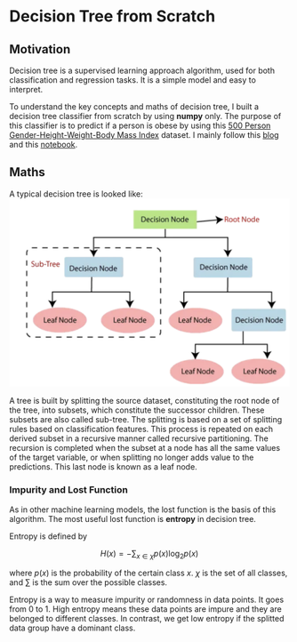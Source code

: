 # Decision Tree from Scratch

## Motivation
Decision tree is a supervised learning approach algorithm, used for both classification and regression tasks. 
It is a simple model and easy to interpret. 

To understand the key concepts and maths of decision tree, I built a decision tree classifier from scratch by using **numpy** only.
The purpose of this classifier is to predict if a person is obese by using this 
[500 Person Gender-Height-Weight-Body Mass Index](https://www.kaggle.com/datasets/yersever/500-person-gender-height-weight-bodymassindex) dataset. 
I mainly follow this [blog](https://anderfernandez.com/en/blog/code-decision-tree-python-from-scratch/) and 
this [notebook](https://www.kaggle.com/code/fareselmenshawii/decision-tree-from-scratch/).

## Maths
A typical decision tree is looked like:
![decision tree](https://github.com/zjzhao1002/Machine-Learning-from-Scratch/blob/main/Decision_Tree/decision_tree.png)

A tree is built by splitting the source dataset, constituting the root node of the tree, 
into subsets, which constitute the successor children. These subsets are also called sub-tree.
The splitting is based on a set of splitting rules based on classification features. 
This process is repeated on each derived subset in a recursive manner called recursive partitioning. 
The recursion is completed when the subset at a node has all the same values of the target variable, 
or when splitting no longer adds value to the predictions.
This last node is known as a leaf node. 

### Impurity and Lost Function
As in other machine learning models, the lost function is the basis of this algorithm. 
The most useful lost function is **entropy** in decision tree.

Entropy is defined by
```math
H(x) = -\sum_{x\in \chi}p(x)\log_2p(x)
```
where $p(x)$ is the probability of the certain class $x$. 
$\chi$ is the set of all classes, and $\sum$ is the sum over the possible classes.

Entropy is a way to measure impurity or randomness in data points. 
It goes from 0 to 1. High entropy means these data points are impure and they are belonged to different classes. 
In contrast, we get low entropy if the splitted data group have a dominant class.
